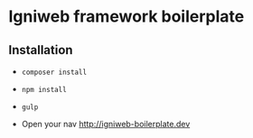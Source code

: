 # Igniweb framework boilerplate

## Installation

 * `composer install`

 * `npm install`

 * `gulp`

 * Open your nav http://igniweb-boilerplate.dev